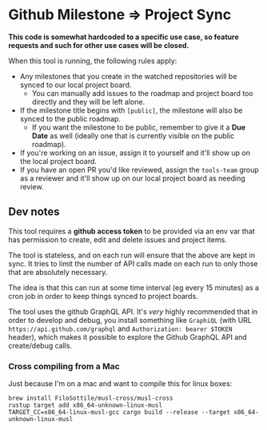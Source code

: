 # Github Milestone => Project Sync

**This code is somewhat hardcoded to a specific use case, so feature requests and such for other use cases will be closed.**

When this tool is running, the following rules apply:

- Any milestones that you create in the watched repositories will be synced to our local project board.
  - You can manually add issues to the roadmap and project board too directly and they will be left alone.
- If the milestone title begins with `[public]`, the milestone will also be synced to the public roadmap.
  - If you want the milestone to be public, remember to give it a **Due Date** as well (ideally one that is
    currently visible on the public roadmap).
- If you're working on an issue, assign it to yourself and it'll show up on the local project board.
- If you have an open PR you'd like reviewed, assign the `tools-team` group as a reviewer and it'll show up on our local project board as needing review.

## Dev notes

This tool requires a **github access token** to be provided via an env var that has permission to create, edit and delete issues and project items.

The tool is stateless, and on each run will ensure that the above are kept in sync. It tries to limit the number of API calls made on each run to only those that are absolutely necessary.

The idea is that this can run at some time interval (eg every 15 minutes) as a cron job in order to keep things synced to project boards.

The tool uses the github GraphQL API. It's _very_ highly recommended that in order to develop and debug, you install something like `GraphiQL` (with URL `https://api.github.com/graphql` and `Authorization: bearer $TOKEN` header), which makes it possible to explore the Github GraphQL API and create/debug calls.

### Cross compiling from a Mac

Just because I'm on a mac and want to compile this for linux boxes:

```
brew install FiloSottile/musl-cross/musl-cross
rustup target add x86_64-unknown-linux-musl
TARGET_CC=x86_64-linux-musl-gcc cargo build --release --target x86_64-unknown-linux-musl
```